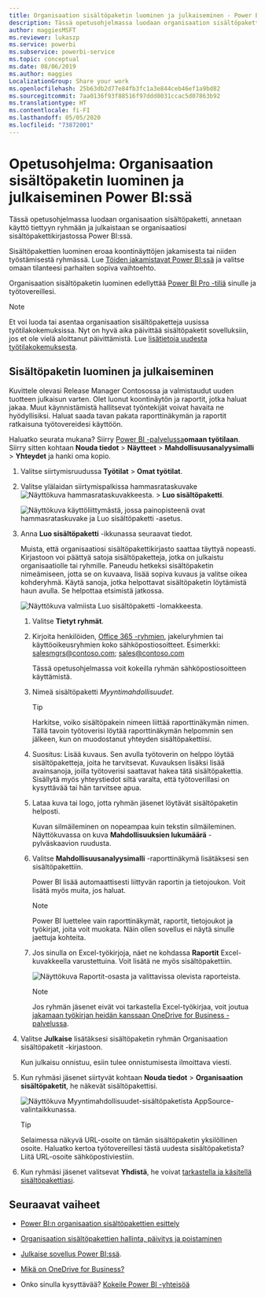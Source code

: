 ```yaml
---
title: Organisaation sisältöpaketin luominen ja julkaiseminen - Power BI
description: Tässä opetusohjelmassa luodaan organisaation sisältöpaketti, rajoitetaan käyttö tiettyyn ryhmään ja julkaistaan se organisaatiosi sisältöpakettikirjastossa Power BI:ssä.
author: maggiesMSFT
ms.reviewer: lukaszp
ms.service: powerbi
ms.subservice: powerbi-service
ms.topic: conceptual
ms.date: 08/06/2019
ms.author: maggies
LocalizationGroup: Share your work
ms.openlocfilehash: 25b63db2d77e84fb3fc1a3e844ceb46ef1a9bd82
ms.sourcegitcommit: 7aa0136f93f88516f97ddd8031ccac5d07863b92
ms.translationtype: HT
ms.contentlocale: fi-FI
ms.lasthandoff: 05/05/2020
ms.locfileid: "73872001"
---
```

# <a name="tutorial-create-and-publish-a-power-bi-organizational-content-pack"></a>Opetusohjelma: Organisaation sisältöpaketin luominen ja julkaiseminen Power BI:ssä

Tässä opetusohjelmassa luodaan organisaation sisältöpaketti, annetaan käyttö tiettyyn ryhmään ja julkaistaan se organisaatiosi sisältöpakettikirjastossa Power BI:ssä.

Sisältöpakettien luominen eroaa koontinäyttöjen jakamisesta tai niiden työstämisestä ryhmässä. Lue [Töiden jakamistavat Power BI:ssä](service-how-to-collaborate-distribute-dashboards-reports.md) ja valitse omaan tilanteesi parhaiten sopiva vaihtoehto.

Organisaation sisältöpaketin luominen edellyttää [Power BI Pro -tiliä](https://powerbi.microsoft.com/pricing) sinulle ja työtovereillesi.

> [!NOTE]
> Et voi luoda tai asentaa organisaation sisältöpaketteja uusissa työtilakokemuksissa. Nyt on hyvä aika päivittää sisältöpaketit sovelluksiin, jos et ole vielä aloittanut päivittämistä. Lue [lisätietoja uudesta työtilakokemuksesta](service-create-the-new-workspaces.md).

## <a name="create-and-publish-a-content-pack"></a>Sisältöpaketin luominen ja julkaiseminen

Kuvittele olevasi Release Manager Contosossa ja valmistaudut uuden tuotteen julkaisun varten.  Olet luonut koontinäytön ja raportit, jotka haluat jakaa. Muut käynnistämistä hallitsevat työntekijät voivat havaita ne hyödyllisiksi. Haluat saada tavan pakata raporttinäkymän ja raportit ratkaisuna työtovereidesi käyttöön.

Haluatko seurata mukana? Siirry [Power BI -palvelussa](https://powerbi.com)**omaan työtilaan**. Siirry sitten kohtaan **Nouda tiedot** > **Näytteet** > **Mahdollisuusanalyysimalli**  > **Yhteydet** ja hanki oma kopio.

1. Valitse siirtymisruudussa **Työtilat** > **Omat työtilat**.

1. Valitse ylälaidan siirtymispalkissa hammasrataskuvake ![Näyttökuva hammasrataskuvakkeesta.](media/service-organizational-content-pack-create-and-publish/cog.png) > **Luo sisältöpaketti**.

   ![Näyttökuva käyttöliittymästä, jossa painopisteenä ovat hammasrataskuvake ja Luo sisältöpaketti -asetus.](media/service-organizational-content-pack-create-and-publish/pbi_create_contpk.png)

1. Anna **Luo sisältöpaketti** -ikkunassa seuraavat tiedot.  

   Muista, että organisaatiosi sisältöpakettikirjasto saattaa täyttyä nopeasti. Kirjastoon voi päättyä satoja sisältöpaketteja, jotka on julkaistu organisaatiolle tai ryhmille. Paneudu hetkeksi sisältöpaketin nimeämiseen, jotta se on kuvaava, lisää sopiva kuvaus ja valitse oikea kohderyhmä.  Käytä sanoja, jotka helpottavat sisältöpaketin löytämistä haun avulla. Se helpottaa etsimistä jatkossa.

      ![Näyttökuva valmiista Luo sisältöpaketti -lomakkeesta.](media/service-organizational-content-pack-create-and-publish/cpwindow.png)

    1. Valitse **Tietyt ryhmät**.

    1. Kirjoita henkilöiden, [Office 365 -ryhmien](https://support.office.com/article/Create-a-group-in-Office-365-7124dc4c-1de9-40d4-b096-e8add19209e9), jakeluryhmien tai käyttöoikeusryhmien koko sähköpostiosoitteet. Esimerkki: salesmgrs@contoso.com; sales@contoso.com

        Tässä opetusohjelmassa voit kokeilla ryhmän sähköpostiosoitteen käyttämistä.

    1. Nimeä sisältöpaketti *Myyntimahdollisuudet*.

        > [!TIP]
        > Harkitse, voiko sisältöpakein nimeen liittää raporttinäkymän nimen. Tällä tavoin työtoverisi löytää raporttinäkymän helpommin sen jälkeen, kun on muodostanut yhteyden sisältöpakettiisi.

    1. Suositus: Lisää kuvaus. Sen avulla työtoverin on helppo löytää sisältöpaketteja, joita he tarvitsevat. Kuvauksen lisäksi lisää avainsanoja, joilla työtoverisi saattavat hakea tätä sisältöpakettia. Sisällytä myös yhteystiedot siltä varalta, että työtoverillasi on kysyttävää tai hän tarvitsee apua.

    1. Lataa kuva tai logo, jotta ryhmän jäsenet löytävät sisältöpaketin helposti.

        Kuvan silmäileminen on nopeampaa kuin tekstin silmäileminen. Näyttökuvassa on kuva **Mahdollisuuksien lukumäärä** -pylväskaavion ruudusta.

    1. Valitse **Mahdollisuusanalyysimalli** -raporttinäkymä lisätäksesi sen sisältöpakettiin.

        Power BI lisää automaattisesti liittyvän raportin ja tietojoukon. Voit lisätä myös muita, jos haluat.

       > [!NOTE]
       > Power BI luettelee vain raporttinäkymät, raportit, tietojoukot ja työkirjat, joita voit muokata. Näin ollen sovellus ei näytä sinulle jaettuja kohteita.

   1. Jos sinulla on Excel-työkirjoja, näet ne kohdassa **Raportit** Excel-kuvakkeella varustettuina. Voit lisätä ne myös sisältöpakettiin.

      ![Näyttökuva Raportit-osasta ja valittavissa olevista raporteista.](media/service-organizational-content-pack-create-and-publish/pbi_orgcontpkexcel.png)

      > [!NOTE]
      > Jos ryhmän jäsenet eivät voi tarkastella Excel-työkirjaa, voit joutua [jakamaan työkirjan heidän kanssaan OneDrive for Business -palvelussa](https://support.office.com/article/Share-documents-or-folders-in-Office-365-1fe37332-0f9a-4719-970e-d2578da4941c).

1. Valitse **Julkaise** lisätäksesi sisältöpaketin ryhmän Organisaation sisältöpaketit -kirjastoon.  

   Kun julkaisu onnistuu, esiin tulee onnistumisesta ilmoittava viesti.

1. Kun ryhmäsi jäsenet siirtyvät kohtaan **Nouda tiedot** > **Organisaation sisältöpaketit**, he näkevät sisältöpakettisi.

   ![Näyttökuva Myyntimahdollisuudet-sisältöpaketista AppSource-valintaikkunassa.](media/service-organizational-content-pack-create-and-publish/powerbi-find-content-pack-organization.png)

   > [!TIP]
   > Selaimessa näkyvä URL-osoite on tämän sisältöpaketin yksilöllinen osoite.  Haluatko kertoa työtovereillesi tästä uudesta sisältöpaketista?  Liitä URL-osoite sähköpostiviestiin.

1. Kun ryhmäsi jäsenet valitsevat **Yhdistä**, he voivat [tarkastella ja käsitellä sisältöpakettiasi](service-organizational-content-pack-copy-refresh-access.md).

## <a name="next-steps"></a>Seuraavat vaiheet

* [Power BI:n organisaation sisältöpakettien esittely](service-organizational-content-pack-introduction.md)

* [Organisaation sisältöpakettien hallinta, päivitys ja poistaminen](service-organizational-content-pack-manage-update-delete.md)

* [Julkaise sovellus Power BI:ssä](service-create-distribute-apps.md).

* [Mikä on OneDrive for Business?](https://support.office.com/article/What-is-OneDrive-for-Business-187f90af-056f-47c0-9656-cc0ddca7fdc2)

* Onko sinulla kysyttävää? [Kokeile Power BI -yhteisöä](https://community.powerbi.com/)
